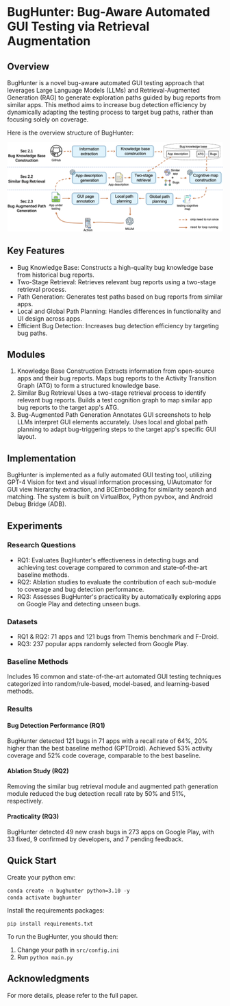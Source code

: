 # BugHunter: Bug-Aware Automated GUI Testing via Retrieval Augmentation

## Overview

BugHunter is a novel bug-aware automated GUI testing approach that leverages Large Language Models (LLMs) and Retrieval-Augmented Generation (RAG) to generate exploration paths guided by bug reports from similar apps. This method aims to increase bug detection efficiency by dynamically adapting the testing process to target bug paths, rather than focusing solely on coverage.

Here is the overview structure of BugHunter:

![](./assets/overview.png)

## Key Features
- Bug Knowledge Base: Constructs a high-quality bug knowledge base from historical bug reports.
- Two-Stage Retrieval: Retrieves relevant bug reports using a two-stage retrieval process.
- Path Generation: Generates test paths based on bug reports from similar apps.
- Local and Global Path Planning: Handles differences in functionality and UI design across apps.
- Efficient Bug Detection: Increases bug detection efficiency by targeting bug paths.

## Modules

1. Knowledge Base Construction
Extracts information from open-source apps and their bug reports.
Maps bug reports to the Activity Transition Graph (ATG) to form a structured knowledge base.
2. Similar Bug Retrieval
Uses a two-stage retrieval process to identify relevant bug reports.
Builds a test cognition graph to map similar app bug reports to the target app's ATG.
3. Bug-Augmented Path Generation
Annotates GUI screenshots to help LLMs interpret GUI elements accurately.
Uses local and global path planning to adapt bug-triggering steps to the target app's specific GUI layout.

## Implementation

BugHunter is implemented as a fully automated GUI testing tool, utilizing GPT-4 Vision for text and visual information processing, UIAutomator for GUI view hierarchy extraction, and BCEmbedding for similarity search and matching. The system is built on VirtualBox, Python pyvbox, and Android Debug Bridge (ADB).

## Experiments

### Research Questions
- RQ1: Evaluates BugHunter's effectiveness in detecting bugs and achieving test coverage compared to common and state-of-the-art baseline methods.
- RQ2: Ablation studies to evaluate the contribution of each sub-module to coverage and bug detection performance.
- RQ3: Assesses BugHunter's practicality by automatically exploring apps on Google Play and detecting unseen bugs.

### Datasets

- RQ1 & RQ2: 71 apps and 121 bugs from Themis benchmark and F-Droid.
- RQ3: 237 popular apps randomly selected from Google Play.

### Baseline Methods

Includes 16 common and state-of-the-art automated GUI testing techniques categorized into random/rule-based, model-based, and learning-based methods.

### Results

#### Bug Detection Performance (RQ1)

BugHunter detected 121 bugs in 71 apps with a recall rate of 64%, 20% higher than the best baseline method (GPTDroid).
Achieved 53% activity coverage and 52% code coverage, comparable to the best baseline.

#### Ablation Study (RQ2)

Removing the similar bug retrieval module and augmented path generation module reduced the bug detection recall rate by 50% and 51%, respectively.

#### Practicality (RQ3)

BugHunter detected 49 new crash bugs in 273 apps on Google Play, with 33 fixed, 9 confirmed by developers, and 7 pending feedback.
 

## Quick Start

Create your python env:

```
conda create -n bughunter python=3.10 -y
conda activate bughunter
```

Install the requirements packages:

```
pip install requirements.txt
```

To run the BugHunter, you should then:

1. Change your path in `src/config.ini`
2. Run `python main.py`



## Acknowledgments

For more details, please refer to the full paper.